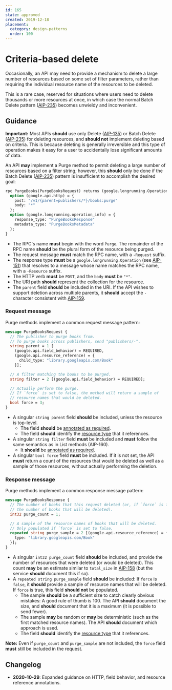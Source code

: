 ```yaml
---
id: 165
state: approved
created: 2019-12-18
placement:
  category: design-patterns
  order: 100
---
```


# Criteria-based delete

Occasionally, an API may need to provide a mechanism to delete a large number
of resources based on some set of filter parameters, rather than requiring the
individual resource name of the resources to be deleted.

This is a rare case, reserved for situations where users need to delete
thousands or more resources at once, in which case the normal Batch Delete
pattern ([AIP-235][]) becomes unwieldy and inconvenient.

## Guidance

**Important:** Most APIs **should** use only Delete ([AIP-135][]) or Batch
Delete ([AIP-235][]) for deleting resources, and **should not** implement
deleting based on criteria. This is because deleting is generally irreversible
and this type of operation makes it easy for a user to accidentally lose
significant amounts of data.

An API **may** implement a Purge method to permit deleting a large number of
resources based on a filter string; however, this **should** only be done if
the Batch Delete ([AIP-235][]) pattern is insufficient to accomplish the
desired goal:

```proto
rpc PurgeBooks(PurgeBooksRequest) returns (google.longrunning.Operation) {
  option (google.api.http) = {
    post: "/v1/{parent=publishers/*}/books:purge"
    body: "*"
  };
  option (google.longrunning.operation_info) = {
    response_type: "PurgeBooksResponse"
    metadata_type: "PurgeBooksMetadata"
  };
}
```

- The RPC's name **must** begin with the word `Purge`. The remainder of the
  RPC name **should** be the plural form of the resource being purged.
- The request message **must** match the RPC name, with a `-Request` suffix.
- The response type **must** be a `google.longrunning.Operation` (see
  [AIP-151][]) that resolves to a message whose name matches the RPC name, with
  a `-Resource` suffix.
- The HTTP verb **must** be `POST`, and the `body` **must** be `"*"`.
- The URI path **should** represent the collection for the resource.
- The `parent` field **should** be included in the URI. If the API wishes to
  support deletion across multiple parents, it **should** accept the `-`
  character consistent with [AIP-159][].

### Request message

Purge methods implement a common request message pattern:

```proto
message PurgeBooksRequest {
  // The publisher to purge books from.
  // To purge books across publishers, send "publishers/-".
  string parent = 1 [
    (google.api.field_behavior) = REQUIRED,
    (google.api.resource_reference) = {
      child_type: "library.googleapis.com/Book"
    }];

  // A filter matching the books to be purged.
  string filter = 2 [(google.api.field_behavior) = REQUIRED];

  // Actually perform the purge.
  // If `force` is set to false, the method will return a sample of
  // resource names that would be deleted.
  bool force = 3;
}
```

- A singular `string parent` field **should** be included, unless the resource
  is top-level.
  - The field **should** be [annotated as required][aip-203].
  - The field **should** identify the [resource type][aip-123] that it
    references.
- A singular `string filter` field **must** be included and **must** follow the
  same semantics as in List methods (AIP-160).
  - It **should** be [annotated as required][aip-203].
- A singular `bool force` field **must** be included. If it is not set, the API
  **must** return a count of the resources that would be deleted as well as a
  sample of those resources, without actually performing the deletion.

### Response message

Purge methods implement a common response message pattern:

```proto
message PurgeBooksResponse {
  // The number of books that this request deleted (or, if `force` is false,
  // the number of books that will be deleted).
  int32 purge_count = 1;

  // A sample of the resource names of books that will be deleted.
  // Only populated if `force` is set to false.
  repeated string purge_sample = 2 [(google.api.resource_reference) = {
    type: "library.googleapis.com/Book"
  }];
}
```

- A singular `int32 purge_count` field **should** be included, and provide the
  number of resources that were deleted (or would be deleted). This count
  **may** be an estimate similar to `total_size` in [AIP-158][] (but the service
  **should** document this if so).
- A `repeated string purge_sample` field **should** be included: If `force` is
  `false`, it **should** provide a sample of resource names that will be
  deleted. If `force` is true, this field **should not** be populated.
  - The sample **should** be a sufficient size to catch clearly obvious
    mistakes: A good rule of thumb is 100. The API **should** document the
    size, and **should** document that it is a maximum (it is possible to send
    fewer).
  - The sample **may** be random or **may** be deterministic (such as the first
    matched resource names). The API **should** document which approach is
    used.
  - The field **should** identify the [resource type][aip-123] that it
    references.

**Note:** Even if `purge_count` and `purge_sample` are not included, the
`force` field **must** still be included in the request.

## Changelog

- **2020-10-29**: Expanded guidance on HTTP, field behavior, and resource
  reference annotations.

[aip-123]: ./0123.md
[aip-135]: ./0135.md
[aip-151]: ./0151.md
[aip-158]: ./0158.md
[aip-159]: ./0159.md
[aip-203]: ./0203.md
[aip-235]: ./0235.md
